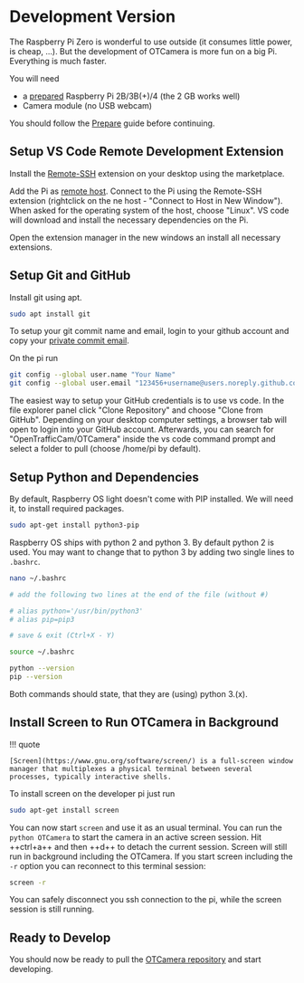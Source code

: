 # Development Version

The Raspberry Pi Zero is wonderful to use outside (it consumes little power, is cheap, ...).
But the development of OTCamera is more fun on a big Pi. Everything is much faster.

You will need

* a [prepared](prepare.md) Raspberry Pi 2B/3B(+)/4 (the 2 GB works well)
* Camera module (no USB webcam)

You should follow the [Prepare](prepare.md) guide before continuing.

## Setup VS Code Remote Development Extension

Install the [Remote-SSH](https://marketplace.visualstudio.com/items?itemName=ms-vscode-remote.vscode-remote-extensionpack) extension on your desktop using the marketplace.

Add the Pi as [remote host](https://code.visualstudio.com/docs/remote/ssh#_connect-to-a-remote-host).
Connect to the Pi using the Remote-SSH extension (rightclick on the ne host - "Connect to Host in New Window"). When asked for the operating system of the host, choose "Linux". VS code will download and install the necessary dependencies on the Pi.

Open the extension manager in the new windows an install all necessary extensions.

## Setup Git and GitHub

Install git using apt.

```bash
sudo apt install git
```

To setup your git commit name and email, login to your github account and copy your [private commit email](https://docs.github.com/en/free-pro-team@latest/github/setting-up-and-managing-your-github-user-account/setting-your-commit-email-address).

On the pi run

```bash
git config --global user.name "Your Name"
git config --global user.email "123456+username@users.noreply.github.com"
```

The easiest way to setup your GitHub credentials is to use vs code. In the file explorer panel click "Clone Repository" and choose "Clone from GitHub". Depending on your desktop computer settings, a browser tab will open to login into your GitHub account. Afterwards, you can search for "OpenTrafficCam/OTCamera" inside the vs code command prompt and select a folder to pull (choose /home/pi by default).

## Setup Python and Dependencies

By default, Raspberry OS light doesn't come with PIP installed. We will need it, to install required packages.

```bash
sudo apt-get install python3-pip
```

Raspberry OS ships with python 2 and python 3. By default python 2 is used. You may want to change that to python 3 by adding two single lines to ```.bashrc```.

```bash
nano ~/.bashrc

# add the following two lines at the end of the file (without #)

# alias python='/usr/bin/python3'
# alias pip=pip3

# save & exit (Ctrl+X - Y)

source ~/.bashrc

python --version
pip --version
```

Both commands should state, that they are (using) python 3.(x).

## Install Screen to Run OTCamera in Background

!!! quote

    [Screen](https://www.gnu.org/software/screen/) is a full-screen window manager that multiplexes a physical terminal between several processes, typically interactive shells.

To install screen on the developer pi just run

```bash
sudo apt-get install screen
```

You can now start ```screen``` and use it as an usual terminal. You can run the ```python OTCamera``` to start the camera in an active screen session. Hit ++ctrl+a++ and then ++d++ to detach the current session. Screen will still run in background including the OTCamera. If you start screen including the ```-r``` option you can reconnect to this terminal session:

```bash
screen -r
```

You can safely disconnect you ssh connection to the pi, while the screen session is still running.

## Ready to Develop

You should now be ready to pull the [OTCamera repository](https://github.com/OpenTrafficCam/OTCamera) and start developing.
